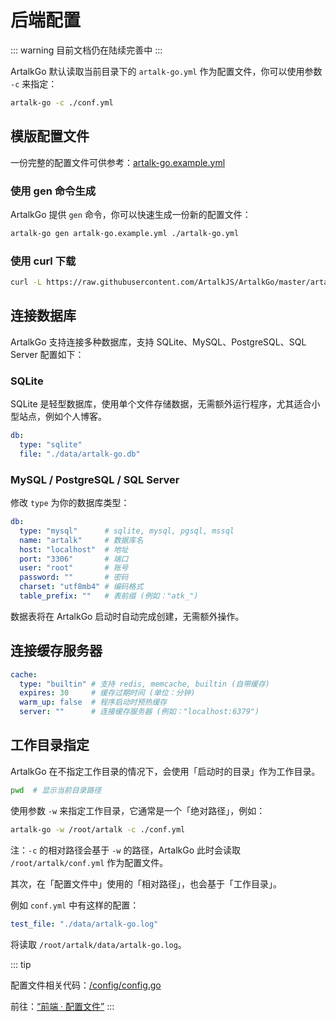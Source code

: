 # 后端配置

::: warning
目前文档仍在陆续完善中
:::

ArtalkGo 默认读取当前目录下的 `artalk-go.yml` 作为配置文件，你可以使用参数 `-c` 来指定：

```bash
artalk-go -c ./conf.yml
```

## 模版配置文件

一份完整的配置文件可供参考：[artalk-go.example.yml](https://github.com/ArtalkJS/ArtalkGo/blob/master/artalk-go.example.yml)

### 使用 gen 命令生成

ArtalkGo 提供 `gen` 命令，你可以快速生成一份新的配置文件：

```bash
artalk-go gen artalk-go.example.yml ./artalk-go.yml
```

### 使用 curl 下载

```bash
curl -L https://raw.githubusercontent.com/ArtalkJS/ArtalkGo/master/artalk-go.example.yml > conf.yml
```

## 连接数据库

ArtalkGo 支持连接多种数据库，支持 SQLite、MySQL、PostgreSQL、SQL Server 配置如下：

### SQLite

SQLite 是轻型数据库，使用单个文件存储数据，无需额外运行程序，尤其适合小型站点，例如个人博客。

```yaml
db:
  type: "sqlite"
  file: "./data/artalk-go.db"
```

### MySQL / PostgreSQL / SQL Server

修改 `type` 为你的数据库类型：

```yaml
db:
  type: "mysql"      # sqlite, mysql, pgsql, mssql
  name: "artalk"     # 数据库名
  host: "localhost"  # 地址
  port: "3306"       # 端口
  user: "root"       # 账号
  password: ""       # 密码
  charset: "utf8mb4" # 编码格式
  table_prefix: ""   # 表前缀 (例如："atk_")
```

数据表将在 ArtalkGo 启动时自动完成创建，无需额外操作。

## 连接缓存服务器

```yaml
cache:
  type: "builtin" # 支持 redis, memcache, builtin (自带缓存)
  expires: 30     # 缓存过期时间 (单位：分钟)
  warm_up: false  # 程序启动时预热缓存
  server: ""      # 连接缓存服务器 (例如："localhost:6379")
```

## 工作目录指定

ArtalkGo 在不指定工作目录的情况下，会使用「启动时的目录」作为工作目录。

```bash
pwd  # 显示当前目录路径
```

使用参数 `-w` 来指定工作目录，它通常是一个「绝对路径」，例如：

```bash
artalk-go -w /root/artalk -c ./conf.yml
```

注：`-c` 的相对路径会基于 `-w` 的路径，ArtalkGo 此时会读取 `/root/artalk/conf.yml` 作为配置文件。

其次，在「配置文件中」使用的「相对路径」，也会基于「工作目录」。

例如 `conf.yml` 中有这样的配置：

```yaml
test_file: "./data/artalk-go.log"
```

将读取 `/root/artalk/data/artalk-go.log`。


::: tip

配置文件相关代码：[/config/config.go](https://github.com/ArtalkJS/ArtalkGo/blob/master/config/config.go)

前往：[“前端 · 配置文件”](/guide/frontend/config.md)
:::
